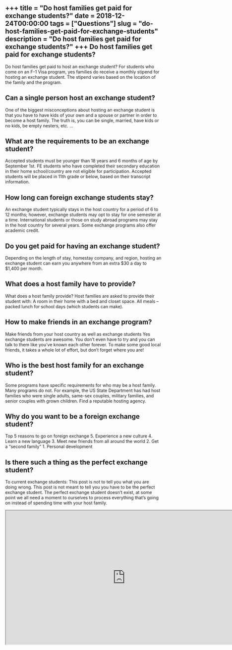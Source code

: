 +++
title = "Do host families get paid for exchange students?"
date = 2018-12-24T00:00:00
tags = ["Questions"]
slug = "do-host-families-get-paid-for-exchange-students"
description = "Do host families get paid for exchange students?"
+++
Do host families get paid for exchange students?
------------------------------------------------

Do host families get paid to host an exchange student? For students who come on an F-1 Visa program, yes families do receive a monthly stipend for hosting an exchange student. The stipend varies based on the location of the family and the program.

Can a single person host an exchange student?
---------------------------------------------

One of the biggest misconceptions about hosting an exchange student is that you have to have kids of your own and a spouse or partner in order to become a host family. The truth is, you can be single, married, have kids or no kids, be empty nesters, etc. …

What are the requirements to be an exchange student?
----------------------------------------------------

Accepted students must be younger than 18 years and 6 months of age by September 1st. FE students who have completed their secondary education in their home school/country are not eligible for participation. Accepted students will be placed in 11th grade or below, based on their transcript information.

How long can foreign exchange students stay?
--------------------------------------------

An exchange student typically stays in the host country for a period of 6 to 12 months; however, exchange students may opt to stay for one semester at a time. International students or those on study abroad programs may stay in the host country for several years. Some exchange programs also offer academic credit.

Do you get paid for having an exchange student?
-----------------------------------------------

Depending on the length of stay, homestay company, and region, hosting an exchange student can earn you anywhere from an extra $30 a day to $1,400 per month.

What does a host family have to provide?
----------------------------------------

What does a host family provide? Host families are asked to provide their student with: A room in their home with a bed and closet space. All meals – packed lunch for school days (which students can make).

How to make friends in an exchange program?
-------------------------------------------

Make friends from your host country as well as exchange students Yes exchange students are awesome. You don’t even have to try and you can talk to them like you’ve known each other forever. To make some good local friends, it takes a whole lot of effort, but don’t forget where you are!

Who is the best host family for an exchange student?
----------------------------------------------------

Some programs have specific requirements for who may be a host family. Many programs do not. For example, the US State Department has had host families who were single adults, same-sex couples, military families, and senior couples with grown children. Find a reputable hosting agency.

Why do you want to be a foreign exchange student?
-------------------------------------------------

Top 5 reasons to go on foreign exchange 5. Experience a new culture 4. Learn a new language 3. Meet new friends from all around the world 2. Get a “second family” 1. Personal development

Is there such a thing as the perfect exchange student?
------------------------------------------------------

To current exchange students: This post is not to tell you what you are doing wrong. This post is not meant to tell you you have to be the perfect exchange student. The perfect exchange student doesn’t exist, at some point we all need a moment to ourselves to process everything that’s going on instead of spending time with your host family.

<iframe allow="accelerometer; autoplay; clipboard-write; encrypted-media; gyroscope; picture-in-picture" allowfullscreen="" class="__youtube_prefs__  epyt-is-override  no-lazyload" data-no-lazy="1" data-origheight="433" data-origwidth="770" data-skipgform_ajax_framebjll="" height="433" id="_ytid_93290" loading="lazy" src="https://www.youtube.com/embed/TsL3HYz_TFw?enablejsapi=1&autoplay=0&cc_load_policy=0&cc_lang_pref=&iv_load_policy=1&loop=0&modestbranding=0&rel=1&fs=1&playsinline=0&autohide=2&theme=dark&color=red&controls=1&" title="YouTube player" width="770"></iframe>